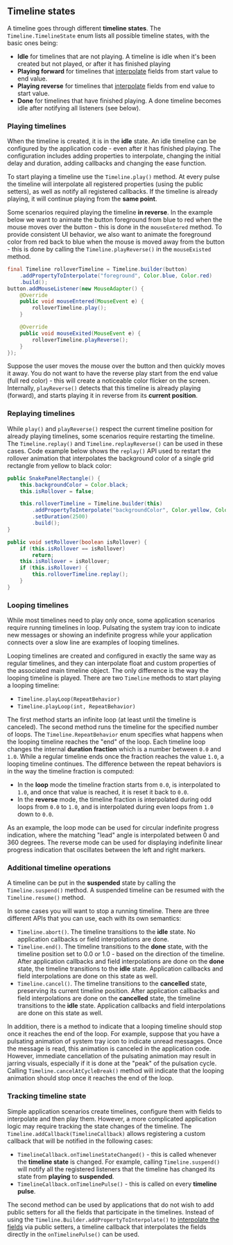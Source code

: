 ## Timeline states

A timeline goes through different **timeline states**. The `Timeline.TimelineState` enum lists all possible timeline states, with the basic ones being:

* **Idle** for timelines that are not playing. A timeline is idle when it's been created but not played, or after it has finished playing
* **Playing forward** for timelines that [interpolate](TimelineInterpolatingFields.md) fields from start value to end value.
* **Playing reverse** for timelines that [interpolate](TimelineInterpolatingFields.md) fields from end value to start value.
* **Done** for timelines that have finished playing. A done timeline becomes idle after notifying all listeners (see below).

### Playing timelines

When the timeline is created, it is in the **idle** state. An idle timeline can be configured by the application code - even after it has finished playing. The configuration includes adding properties to interpolate, changing the initial delay and duration, adding callbacks and changing the ease function.

To start playing a timeline use the `Timeline.play()` method. At every pulse the timeline will interpolate all registered properties (using the public setters), as well as notify all registered callbacks. If the timeline is already playing, it will continue playing from the **same point**.

Some scenarios required playing the timeline **in reverse**. In the example below we want to animate the button foreground from blue to red when the mouse moves over the button - this is done in the `mouseEntered` method. To provide consistent UI behavior, we also want to animate the foreground color from red back to blue when the mouse is moved away from the button - this is done by calling the `Timeline.playReverse()` in the `mouseExisted` method.

```java
final Timeline rolloverTimeline = Timeline.builder(button)
    .addPropertyToInterpolate("foreground", Color.blue, Color.red)
    .build();
button.addMouseListener(new MouseAdapter() {
	@Override
	public void mouseEntered(MouseEvent e) {
		rolloverTimeline.play();
	}

	@Override
	public void mouseExited(MouseEvent e) {
		rolloverTimeline.playReverse();
	}
});
```

Suppose the user moves the mouse over the button and then quickly moves it away. You do not want to have the reverse play start from the end value (full red color) - this will create a noticeable color flicker on the screen. Internally, `playReverse()` detects that this timeline is already playing (forward), and starts playing it in reverse from its **current position**.

### Replaying timelines

While `play()` and `playReverse()` respect the current timeline position for already playing timelines, some scenarios require restarting the timeline. The `Timeline.replay()` and `Timeline.replayReverse()` can be used in these cases. Code example below shows the `replay()` API used to restart the rollover animation that interpolates the background color of a single grid rectangle from yellow to black color:

```java
public SnakePanelRectangle() {
	this.backgroundColor = Color.black;
	this.isRollover = false;

	this.rolloverTimeline = Timeline.builder(this)
        .addPropertyToInterpolate("backgroundColor", Color.yellow, Color.black)
        .setDuration(2500)
        .build();
}

public void setRollover(boolean isRollover) {
	if (this.isRollover == isRollover)
		return;
	this.isRollover = isRollover;
	if (this.isRollover) {
		this.rolloverTimeline.replay();
	}
}
```

### Looping timelines
While most timelines need to play only once, some application scenarios require running timelines in loop. Pulsating the system tray icon to indicate new messages or showing an indefinite progress while your application connects over a slow line are examples of looping timelines.

Looping timelines are created and configured in exactly the same way as regular timelines, and they can interpolate float and custom properties of the associated main timeline object. The only difference is the way the looping timeline is played. There are two `Timeline` methods to start playing a looping timeline:

* `Timeline.playLoop(RepeatBehavior)`
* `Timeline.playLoop(int, RepeatBehavior)`

The first method starts an infinite loop (at least until the timeline is canceled). The second method runs the timeline for the specified number of loops. The `Timeline.RepeatBehavior` enum specifies what happens when the looping timeline reaches the "end" of the loop. Each timeline loop changes the internal **duration fraction** which is a number between `0.0` and `1.0`. While a regular timeline ends once the fraction reaches the value `1.0`, a looping timeline continues. The difference between the repeat behaviors is in the way the timeline fraction is computed:

* In the **loop** mode the timeline fraction starts from `0.0`, is interpolated to `1.0`, and once that value is reached, it is reset it back to `0.0`.
* In the **reverse** mode, the timeline fraction is interpolated during odd loops from `0.0` to `1.0`, and is interpolated during even loops from `1.0` down to `0.0`.

As an example, the loop mode can be used for circular indefinite progress indication, where the matching "lead" angle is interpolated between 0 and 360 degrees. The reverse mode can be used for displaying indefinite linear progress indication that oscillates between the left and right markers.

### Additional timeline operations
A timeline can be put in the **suspended** state by calling the `Timeline.suspend()` method. A suspended timeline can be resumed with the `Timeline.resume()` method.

In some cases you will want to stop a running timeline. There are three different APIs that you can use, each with its own semantics:

* `Timeline.abort()`. The timeline transitions to the **idle** state. No application callbacks or field interpolations are done.
* `Timeline.end()`. The timeline transitions to the **done** state, with the timeline position set to 0.0 or 1.0 - based on the direction of the timeline. After application callbacks and field interpolations are done on the **done** state, the timeline transitions to the **idle** state. Application callbacks and field interpolations are done on this state as well.
* `Timeline.cancel()`. The timeline transitions to the **cancelled** state, preserving its current timeline position. After application callbacks and field interpolations are done on the **cancelled** state, the timeline transitions to the **idle** state. Application callbacks and field interpolations are done on this state as well.

In addition, there is a method to indicate that a looping timeline should stop once it reaches the end of the loop. For example, suppose that you have a pulsating animation of system tray icon to indicate unread messages. Once the message is read, this animation is canceled in the application code. However, immediate cancellation of the pulsating animation may result in jarring visuals, especially if it is done at the "peak" of the pulsation cycle. Calling `Timeline.cancelAtCycleBreak()` method will indicate that the looping animation should stop once it reaches the end of the loop.

### Tracking timeline state
Simple application scenarios create timelines, configure them with fields to interpolate and then play them. However, a more complicated application logic may require tracking the state changes of the timeline. The `Timeline.addCallback(TimelineCallback)` allows registering a custom callback that will be notified in the following cases:

* `TimelineCallback.onTimelineStateChanged()` - this is called whenever the **timeline state** is changed. For example, calling `Timeline.suspend()` will notify all the registered listeners that the timeline has changed its state from **playing** to **suspended**.
* `TimelineCallback.onTimelinePulse()` - this is called on every **timeline pulse**.

The second method can be used by applications that do not wish to add public setters for all the fields that participate in the timelines. Instead of using the `Timeline.Builder.addPropertyToInterpolate()` to [interpolate the fields](TimelineInterpolatingFields.md) via public setters, a timeline callback that interpolates the fields directly in the `onTimelinePulse()` can be used.
